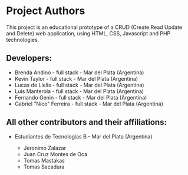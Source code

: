 Project Authors
===============

This project is an educational prototype of a CRUD (Create Read Update and Delete) web application, using HTML, CSS, Javascript and PHP technologies.


## Developers:

* Brenda Andino - full stack - Mar del Plata (Argentina)
* Kevin Taylor - full stack - Mar del Plata (Argentina)
* Lucas de Llelis - full stack - Mar del Plata (Argentina)
* Luis Manterola - full stack - Mar del Plata (Argentina)
* Fernando Genin - full stack - Mar del Plata (Argentina)
* Gabriel "Nico" Ferreira - full stack - Mar del Plata (Argentina)  

## All other contributors and their affiliations:

* Estudiantes de Tecnologías B - Mar del Plata (Argentina)

    * Jeronimo Zalazar
    * Juan Cruz Montes de Oca
    * Tomas Mastakas
    * Tomas Sacadura
